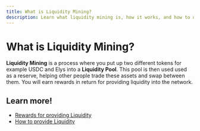 ```yaml
---
title: What is Liquidity Mining?
description: Learn what liquidity mining is, how it works, and how to do it.
---
```


# What is Liquidity Mining?

**Liquidity Mining** is a process where you put up two different tokens for example USDC and Elys into a **Liquidity Pool**. This pool is then used used as a reserve, helping other people trade these assets and swap between them. You will earn rewards in return for providing liquidity into the network.


## Learn more!
- [Rewards for providing Liquidity](/en/liquidity_mining/rewards)
- [How to provide Liquidity](/en/liquidity_mining/how-to-provide)
